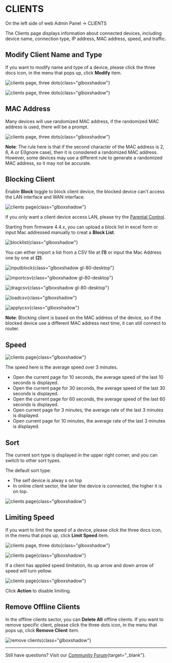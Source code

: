 # CLIENTS

On the left side of web Admin Panel -> CLIENTS

The Clients page displays information about connected devices, including device name, connection type, IP address, MAC address, speed, and traffic.

## Modify Client Name and Type

If you want to modify name and type of a device, please click the three docs icon, in the menu that pops up, click **Modify** item.

![clients page, three dots](https://static.gl-inet.com/docs/en/4/tutorials/clients/clients_three_dots.png){class="glboxshadow"}

![clients page, three dots](https://static.gl-inet.com/docs/en/4/tutorials/clients/edit_client_device.png){class="glboxshadow"}

## MAC Address

Many devices will use randomized MAC address, if the randomized MAC address is used, there will be a prompt.

![clients page, three dots](https://static.gl-inet.com/docs/en/4/tutorials/clients/randomized_mac_address.png){class="glboxshadow"}

**Note**: The rule here is that if the second character of the MAC address is 2, 6, A or E(Ignore case), then it is considered a randomized MAC address. However, some devices may use a different rule to generate a randomized MAC address, so it may not be accurate.

## Blocking Client

Enable **Block** toggle to block client device, the blocked device can't access the LAN interface and WAN interface.

![clients page](https://static.gl-inet.com/docs/en/4/tutorials/clients/clients.png){class="glboxshadow"}

If you only want a client device access LAN, please try the [Parental Control](parental_control.md).

Starting from firmware 4.4.x, you can upload a block list in excel form or input Mac addressed manually to creat a **Block List**.

![blocklist](https://static.gl-inet.com/docs/en/4/tutorials/clients/blocklist.jpg){class="glboxshadow"}

You can either import a list from a CSV file at **(1)** or input the Mac Address one by one at **(2)**.

![inputblock](https://static.gl-inet.com/docs/en/4/tutorials/clients/inputblock.jpg){class="glboxshadow gl-80-desktop"}

![importcsv](https://static.gl-inet.com/docs/en/4/tutorials/clients/importcsv.jpg){class="glboxshadow gl-80-desktop"}

![dragcsv](https://static.gl-inet.com/docs/en/4/tutorials/clients/dragcsv.jpg){class="glboxshadow gl-80-desktop"}

![loadcsv](https://static.gl-inet.com/docs/en/4/tutorials/clients/loadcsv.jpg){class="glboxshadow"}

![applycsv](https://static.gl-inet.com/docs/en/4/tutorials/clients/applycsv.jpg){class="glboxshadow"}

**Note**: Blocking client is based on the MAC address of the device, so if the blocked device use a different MAC address next time, it can still connect to router.

## Speed

![clients page](https://static.gl-inet.com/docs/en/4/tutorials/clients/clients_speed.png){class="glboxshadow"}

The speed here is the average speed over 3 minutes.

- Open the current page for 10 seconds, the average speed of the last 10 seconds is displayed.
- Open the current page for 30 seconds, the average speed of the last 30 seconds is displayed.
- Open the current page for 60 seconds, the average speed of the last 60 seconds is displayed.
- Open current page for 3 minutes, the average rate of the last 3 minutes is displayed.
- Open current page for 10 minutes, the average rate of the last 3 minutes is displayed.

## Sort

The current sort type is displayed in the upper right corner, and you can switch to other sort types.

The default sort type: 

- The self device is alway s on top
- In online client sector, the later the device is connected, the higher it is on top.

![clients page](https://static.gl-inet.com/docs/en/4/tutorials/clients/clients_sort.png){class="glboxshadow"}

## Limiting Speed

If you want to limit the speed of a device, please click the three docs icon, in the menu that pops up, click **Limit Speed** item.

![clients page, three dots](https://static.gl-inet.com/docs/en/4/tutorials/clients/clients_three_dots.png){class="glboxshadow"}

![clients page](https://static.gl-inet.com/docs/en/4/tutorials/clients/clients_limit_speed_settings.png){class="glboxshadow"}

If a client has applied speed limitation, its up arrow and down arrow of speed will turn yellow.

![clients page](https://static.gl-inet.com/docs/en/4/tutorials/clients/clients_limit_speed.png){class="glboxshadow"}

Click **Action** to disable limiting.

## Remove Offline Clients

In the offline clients sector, you can **Delete All** offline clients. If you want to remove specific client, please click the three dots icon, in the menu that pops up, click **Remove Client** item.

![remove clients](https://static.gl-inet.com/docs/en/4/tutorials/clients/remove_client.png){class="glboxshadow"}

---

Still have questions? Visit our [Community Forum](https://forum.gl-inet.com){target="_blank"}.
